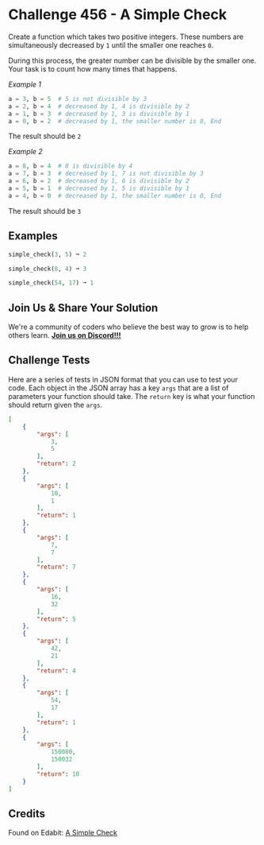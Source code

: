 # Challenge 456 - A Simple Check

Create a function which takes two positive integers. These numbers are simultaneously decreased by `1` until the smaller one reaches `0`.

During this process, the greater number can be divisible by the smaller one. Your task is to count how many times that happens.

_Example 1_
```python
a = 3, b = 5  # 5 is not divisible by 3
a = 2, b = 4  # decreased by 1, 4 is divisible by 2
a = 1, b = 3  # decreased by 1, 3 is divisible by 1
a = 0, b = 2  # decreased by 1, the smaller number is 0, End
```
The result should be `2`

_Example 2_
```python
a = 8, b = 4  # 8 is divisible by 4
a = 7, b = 3  # decreased by 1, 7 is not divisible by 3
a = 6, b = 2  # decreased by 1, 6 is divisible by 2
a = 5, b = 1  # decreased by 1, 5 is divisible by 1
a = 4, b = 0  # decreased by 1, the smaller number is 0, End
```
The result should be `3`

## Examples
```python
simple_check(3, 5) ➞ 2

simple_check(8, 4) ➞ 3

simple_check(54, 17) ➞ 1
```
## Join Us & Share Your Solution

We're a community of coders who believe the best way to grow is to help others learn. **[Join us on Discord!!!](https://discord.gg/sfHykntuGy)**

## Challenge Tests

Here are a series of tests in JSON format that you can use to test your code. Each object in the JSON array has a key `args` that are a list of parameters your function should take. The `return` key is what your function should return given the `args`. 
```json
[
    {
        "args": [
            3,
            5
        ],
        "return": 2
    },
    {
        "args": [
            10,
            1
        ],
        "return": 1
    },
    {
        "args": [
            7,
            7
        ],
        "return": 7
    },
    {
        "args": [
            16,
            32
        ],
        "return": 5
    },
    {
        "args": [
            42,
            21
        ],
        "return": 4
    },
    {
        "args": [
            54,
            17
        ],
        "return": 1
    },
    {
        "args": [
            150080,
            150032
        ],
        "return": 10
    }
]
```
## Credits

Found on Edabit: [A Simple Check](https://edabit.com/challenge/hQRuQguN4bKyM2gik)
